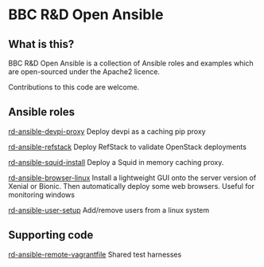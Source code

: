 # BBC R&D Open Ansible

## What is this?

BBC R&D Open Ansible is a collection of Ansible roles and examples which are open-sourced under the Apache2 licence.

Contributions to this code are welcome.

## Ansible roles

[rd-ansible-devpi-proxy](https://github.com/bbc/rd-ansible-devpi-proxy) Deploy devpi as a caching pip proxy

[rd-ansible-refstack](https://github.com/bbc/rd-ansible-refstack) Deploy RefStack to validate OpenStack deployments

[rd-ansible-squid-install](https://github.com/bbc/rd-ansible-squid-install) Deploy a Squid in memory caching proxy.

[rd-ansible-browser-linux](https://github.com/bbc/rd-ansible-browser-linux) Install a lightweight GUI onto the server version of Xenial or Bionic. Then automatically deploy some web browsers. Useful for monitoring windows

[rd-ansible-user-setup](https://github.com/bbc/rd-ansible-user-setup) Add/remove users from a linux system

## Supporting code

[rd-ansible-remote-vagrantfile](https://github.com/bbc/rd-ansible-remote-vagrantfile) Shared test harnesses
